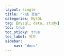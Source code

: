 ```yaml
---
layout: single
title: "기초 정보"
categories: MySQL
tag: [mysql, data, study]
toc: true
toc_sticky: true
toc_label: 목차
sidebar:
    nav: "docs"
---
```




